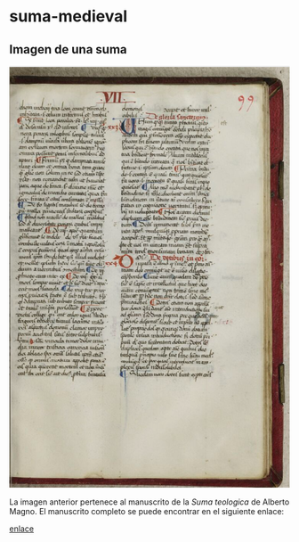 # **suma-medieval**
## **Imagen de una suma**
![2022-11-07 (8)](https://github.com/S0UNDW4V3-21503/suma-medieval/blob/main/2022-11-07%20(8).png)

La imagen anterior pertenece al manuscrito de la _Suma teologica_ de Alberto Magno. El manuscrito completo se puede encontrar en el siguiente enlace: 

[enlace](https://gallica.bnf.fr/ark:/12148/btv1b10557304x)
